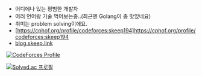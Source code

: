 - 어디에나 있는 평범한 개발자
- 여러 언어랑 기술 먹어보는중..(최근엔 Golang이 좀 맛있네요)
- 취미는 problem solving이에요.
- [https://cphof.org/profile/codeforces:skeep194]https://cphof.org/profile/codeforces:skeep194
- [blog.skeep.link](https://blog.skeep.link)

[![CodeForces Profile](https://cf.leed.at?id=skeep194)](https://codeforces.com/profile/skeep194)

[![Solved.ac
프로필](http://mazassumnida.wtf/api/v2/generate_badge?boj=skeep194)](https://solved.ac/skeep194)
